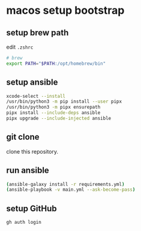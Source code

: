 # macos setup bootstrap

## setup brew path

edit `.zshrc`

```sh
# brew
export PATH="$PATH:/opt/homebrew/bin"
```

## setup ansible

```sh
xcode-select --install
/usr/bin/python3 -m pip install --user pipx
/usr/bin/python3 -m pipx ensurepath
pipx install --include-deps ansible
pipx upgrade --include-injected ansible
```

## git clone

clone this repository.

## run ansible

```sh
(ansible-galaxy install -r requirements.yml)
(ansible-playbook -v main.yml --ask-become-pass)
```

## setup GitHub

```sh
gh auth login
```
